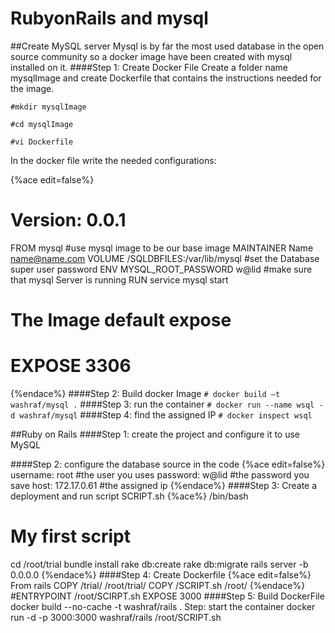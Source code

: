 # RubyonRails and mysql

##Create MySQL server
Mysql is by far the most used database in the open source community so a docker image have been created with mysql installed on it.
####Step 1: Create Docker File
Create a folder name mysqlImage and create Dockerfile that contains the instructions needed for the image.

```#mkdir mysqlImage```

```#cd mysqlImage```

```#vi Dockerfile```

In the docker file write the needed configurations:

{%ace edit=false%}
# Version: 0.0.1
FROM mysql
#use mysql image to be our base image
MAINTAINER Name name@name.com
VOLUME /SQLDBFILES:/var/lib/mysql
#set the Database super user password
ENV MYSQL_ROOT_PASSWORD w@lid
#make sure that mysql Server is running
RUN service mysql start
# The Image default expose
# EXPOSE 3306
{%endace%}
####Step 2: Build docker Image
```# docker build –t washraf/mysql .```
####Step 3: run the container
```# docker run --name wsql -d washraf/mysql```
####Step 4: find the assigned IP
```# docker inspect wsql```

##Ruby on Rails
####Step 1: create the project and configure it to use MySQL

####Step 2: configure the database source in the code
{%ace edit=false%}
username: root #the user you uses
password: w@lid #the password you save
host: 172.17.0.61 #the assigned ip
{%endace%}
####Step 3: Create a deployment and run script SCRIPT.sh
{%ace%}
/bin/bash
# My first script
cd /root/trial
bundle install
rake db:create
rake db:migrate
rails server -b 0.0.0.0
{%endace%}
####Step 4: Create Dockerfile
{%ace edit=false%}
From rails
COPY /trial/ /root/trial/
COPY /SCRIPT.sh /root/
{%endace%}
#ENTRYPOINT /root/SCIRPT.sh
EXPOSE 3000
####Step 5: Build DockerFile
docker build --no-cache -t washraf/rails .
Step: start the container
docker run -d -p 3000:3000  washraf/rails /root/SCRIPT.sh
